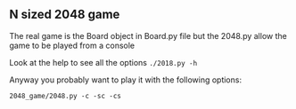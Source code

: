 ## N sized 2048 game

The real game is the Board object in Board.py file but the 2048.py allow the game to be played from a console

Look at the help to see all the options `./2018.py -h`

Anyway you probably want to play it with the following options:
```
2048_game/2048.py -c -sc -cs
``` 
